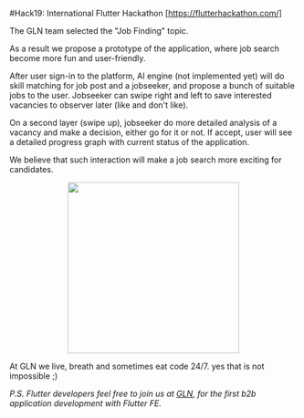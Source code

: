 #Hack19: International Flutter Hackathon [https://flutterhackathon.com/]

The GLN team selected the "Job Finding" topic.

As a result we propose a prototype of the application, where job search become more fun and user-friendly.

After user sign-in to the platform, AI engine (not implemented yet) will do skill matching for job post and a jobseeker, and propose a bunch of suitable jobs to the user. Jobseeker can swipe right and left to save interested vacancies to observer later (like and don't like).

On a second layer (swipe up), jobseeker do more detailed analysis of a vacancy and make a decision, either go for it or not.
If accept, user will see a detailed progress graph with current status of the application.

We believe that such interaction will make a job search more exciting for candidates.

<p align="center">
  <img src="https://globalline.my/static/hack19/hack19s.gif" width="300">
</p>

At GLN we live, breath and sometimes eat code 24/7. yes that is not impossible ;)

_P.S. Flutter developers feel free to join us at [GLN](https://globalline.my/), for the first b2b application development with Flutter FE._
